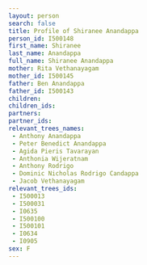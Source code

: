 ```yaml
---
layout: person
search: false
title: Profile of Shiranee Anandappa
person_id: I500148
first_name: Shiranee
last_name: Anandappa
full_name: Shiranee Anandappa
mother: Rita Vethanayagam
mother_id: I500145
father: Ben Anandappa
father_id: I500143
children:
children_ids:
partners:
partner_ids:
relevant_trees_names:
 - Anthony Anandappa
 - Peter Benedict Anandappa
 - Agida Pieris Tavarayan
 - Anthonia Wijeratnam
 - Anthony Rodrigo
 - Dominic Nicholas Rodrigo Candappa
 - Jacob Vethanayagam
relevant_trees_ids:
 - I500013
 - I500031
 - I0635
 - I500100
 - I500101
 - I0634
 - I0905
sex: F
---
```


